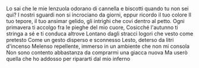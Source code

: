 Lo sai che le mie lenzuola odorano di cannella e biscotti quando tu non sei qui?
I nostri sguardi non si incrociano da giorni, 
eppur ricordo il tuo colore
Il tuo tepore, il tuo ansimar gelido, gli intrighi che covi dentro al petto.
Ogni primavera ti accolgo fra le pieghe del mio cuore,
Cosicché l'autunno ti stringa a sé e ti conduca altrove
Lontano dagli stracci logori che vesto come pretesto
Come un gesto disperso e sconnesso
Lesto, deterso da litri d'incenso
Melenso repellente, immerso in un ambiente che non mi consola 
Non sono contento abbastanza da comprarmi una giacca nuova
Ma userò quella che ho addosso per ripararti dal mio inferno